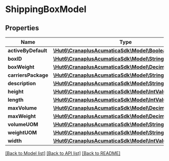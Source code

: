 # ShippingBoxModel

## Properties
Name | Type | Description | Notes
------------ | ------------- | ------------- | -------------
**activeByDefault** | [**\Hut6\CranaplusAcumaticaSdk\Model\BooleanValueModel**](BooleanValueModel.md) |  | [optional] 
**boxID** | [**\Hut6\CranaplusAcumaticaSdk\Model\StringValueModel**](StringValueModel.md) |  | [optional] 
**boxWeight** | [**\Hut6\CranaplusAcumaticaSdk\Model\DecimalValueModel**](DecimalValueModel.md) |  | [optional] 
**carriersPackage** | [**\Hut6\CranaplusAcumaticaSdk\Model\StringValueModel**](StringValueModel.md) |  | [optional] 
**description** | [**\Hut6\CranaplusAcumaticaSdk\Model\StringValueModel**](StringValueModel.md) |  | [optional] 
**height** | [**\Hut6\CranaplusAcumaticaSdk\Model\IntValueModel**](IntValueModel.md) |  | [optional] 
**length** | [**\Hut6\CranaplusAcumaticaSdk\Model\IntValueModel**](IntValueModel.md) |  | [optional] 
**maxVolume** | [**\Hut6\CranaplusAcumaticaSdk\Model\DecimalValueModel**](DecimalValueModel.md) |  | [optional] 
**maxWeight** | [**\Hut6\CranaplusAcumaticaSdk\Model\DecimalValueModel**](DecimalValueModel.md) |  | [optional] 
**volumeUOM** | [**\Hut6\CranaplusAcumaticaSdk\Model\StringValueModel**](StringValueModel.md) |  | [optional] 
**weightUOM** | [**\Hut6\CranaplusAcumaticaSdk\Model\StringValueModel**](StringValueModel.md) |  | [optional] 
**width** | [**\Hut6\CranaplusAcumaticaSdk\Model\IntValueModel**](IntValueModel.md) |  | [optional] 

[[Back to Model list]](../README.md#documentation-for-models) [[Back to API list]](../README.md#documentation-for-api-endpoints) [[Back to README]](../README.md)


